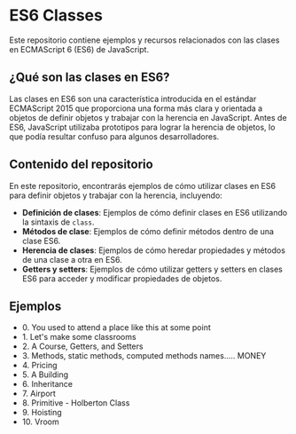 <h1> ES6 Classes </h1>

Este repositorio contiene ejemplos y recursos relacionados con las clases en ECMAScript 6 (ES6) de JavaScript.

## ¿Qué son las clases en ES6?

Las clases en ES6 son una característica introducida en el estándar ECMAScript 2015 que proporciona una forma más clara y orientada a objetos de definir objetos y trabajar con la herencia en JavaScript. Antes de ES6, JavaScript utilizaba prototipos para lograr la herencia de objetos, lo que podía resultar confuso para algunos desarrolladores.

## Contenido del repositorio

En este repositorio, encontrarás ejemplos de cómo utilizar clases en ES6 para definir objetos y trabajar con la herencia, incluyendo:

- **Definición de clases**: Ejemplos de cómo definir clases en ES6 utilizando la sintaxis de `class`.
- **Métodos de clase**: Ejemplos de cómo definir métodos dentro de una clase ES6.
- **Herencia de clases**: Ejemplos de cómo heredar propiedades y métodos de una clase a otra en ES6.
- **Getters y setters**: Ejemplos de cómo utilizar getters y setters en clases ES6 para acceder y modificar propiedades de objetos.

## Ejemplos
<ul>
    <li>0. You used to attend a place like this at some point</li>
    <li>1. Let's make some classrooms</li>
    <li>2. A Course, Getters, and Setters</li>
    <li>3. Methods, static methods, computed methods names..... MONEY</li>
    <li>4. Pricing</li>
    <li>5. A Building</li>
    <li>6. Inheritance</li>
    <li>7. Airport</li>
    <li>8. Primitive - Holberton Class </li>
    <li>9. Hoisting</li>
    <li>10. Vroom</li>
</ul>
